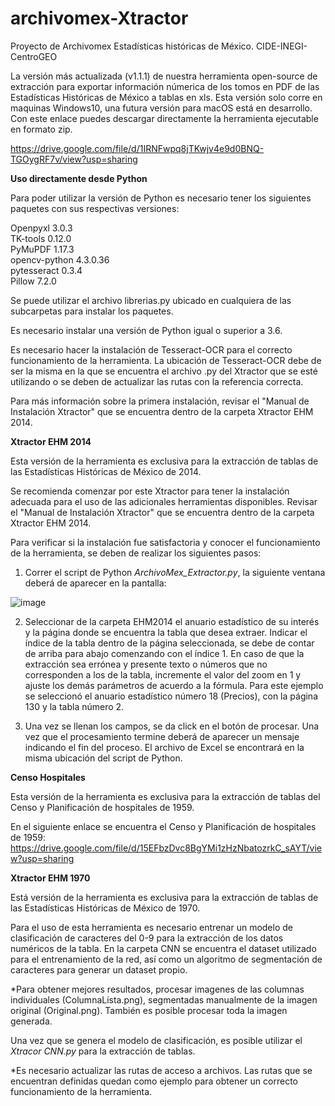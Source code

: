 # archivomex-Xtractor
Proyecto de Archivomex Estadísticas históricas de México. CIDE-INEGI-CentroGEO


La versión más actualizada (v1.1.1) de nuestra herramienta open-source de extracción para exportar información númerica de los tomos en PDF de las Estadísticas Históricas de México a tablas en xls. Esta versión solo corre en maquinas Windows10, una futura versión para macOS está en desarrollo. Con este enlace puedes descargar directamente la herramienta ejecutable en formato zip.

https://drive.google.com/file/d/1IRNFwpq8jTKwjv4e9d0BNQ-TGOygRF7v/view?usp=sharing

**Uso directamente desde Python**

Para poder utilizar la versión de Python es necesario tener los siguientes paquetes con sus respectivas versiones:

Openpyxl 3.0.3 <br />
TK-tools 0.12.0 <br />
PyMuPDF 1.17.3 <br />
opencv-python 4.3.0.36 <br />
pytesseract 0.3.4 <br />
Pillow 7.2.0 <br />

Se puede utilizar el archivo librerias.py ubicado en cualquiera de las subcarpetas para instalar los paquetes.

Es necesario instalar una versión de Python igual o superior a 3.6.

Es necesario hacer la instalación de Tesseract-OCR para el correcto funcionamiento de la herramienta. La ubicación de Tesseract-OCR debe de ser la misma en la que se encuentra el archivo .py del Xtractor que se esté utilizando o se deben de actualizar las rutas con la referencia correcta.

Para más información sobre la primera instalación, revisar el "Manual de Instalación Xtractor" que se encuentra dentro de la carpeta Xtractor EHM 2014.


**Xtractor EHM 2014**

Esta versión de la herramienta es exclusiva para la extracción de tablas de las Estadísticas Históricas de México de 2014.

Se recomienda comenzar por este Xtractor para tener la instalación adecuada para el uso de las adicionales herramientas disponibles. Revisar el "Manual de Instalación Xtractor" que se encuentra dentro de la carpeta Xtractor EHM 2014.

Para verificar si la instalación fue satisfactoria y conocer el funcionamiento de la herramienta, se deben de realizar los siguientes pasos:

1. Correr el script de Python *ArchivoMex_Extractor.py*, la siguiente ventana deberá de aparecer en la pantalla:

![image](https://user-images.githubusercontent.com/42630580/151274875-551f7dd3-523f-4687-9468-0cf66c9cba99.png)

2. Seleccionar de la carpeta EHM2014 el anuario estadístico de su interés y la página donde se encuentra la tabla que desea extraer. Indicar el índice de la tabla dentro de la página seleccionada, se debe de contar de arriba para abajo comenzando con el índice 1. En caso de que la extracción sea errónea y presente texto o números que no corresponden a los de la tabla, incremente el valor del zoom en 1 y ajuste los demás parámetros de acuerdo a la fórmula. Para este ejemplo se seleccionó el anuario estadístico número 18 (Precios), con la página 130 y la tabla número 2.

3. Una vez se llenan los campos, se da click en el botón de procesar. Una vez que el procesamiento termine deberá de aparecer un mensaje indicando el fin del proceso. El archivo de Excel se encontrará en la misma ubicación del script de Python.


**Censo Hospitales**

Esta versión de la herramienta es exclusiva para la extracción de tablas del Censo y Planificación de hospitales de 1959.

En el siguiente enlace se encuentra el Censo y Planificación de hospitales de 1959: https://drive.google.com/file/d/15EFbzDvc8BgYMi1zHzNbatozrkC_sAYT/view?usp=sharing

**Xtractor EHM 1970**

Está versión de la herramienta es exclusiva para la extracción de tablas de las Estadísticas Históricas de México de 1970.

Para el uso de esta herramienta es necesario entrenar un modelo de clasificación de caracteres del 0-9 para la extracción de los datos numéricos de la tabla. En la carpeta CNN se encuentra el dataset utilizado para el entrenamiento de la red, así como un algoritmo de segmentación de caracteres para generar un dataset propio.

*Para obtener mejores resultados, procesar imagenes de las columnas individuales (ColumnaLista.png), segmentadas manualmente de la imagen original (Original.png). También es posible procesar toda la imagen generada.

Una vez que se genera el modelo de clasificación, es posible utilizar el *Xtracor CNN.py* para la extracción de tablas.

*Es necesario actualizar las rutas de acceso a archivos. Las rutas que se encuentran definidas quedan como ejemplo para obtener un correcto funcionamiento de la herramienta.
